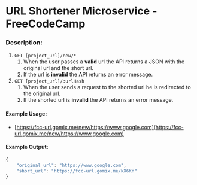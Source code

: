 # URL Shortener Microservice - FreeCodeCamp

### Description:

1. `GET [project_url]/new/*`
	1. When the user passes a **valid** url the API returns a JSON with the original url and the short url.
	2. If the url is **invalid** the API returns an error message.
2. `GET [project_url]/:urlHash`
	1. When the user sends a request to the shorted url he is redirected to the original url.
	2. If the shorted url is **invalid** the API returns an error message.

#### Example Usage:
* [https://fcc-url.gomix.me/new/https://www.google.com](https://fcc-url.gomix.me/new/https://www.google.com)


#### Example Output:
```javascript
{
    "original_url": "https://www.google.com",
    "short_url": "https://fcc-url.gomix.me/kX6Kn"
}